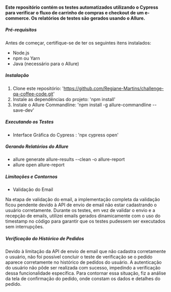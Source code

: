 #### Este repositório contém os testes automatizados utilizando o Cypress para verificar o fluxo de carrinho de compras e checkout de um e-commerce. Os relatórios de testes são gerados usando o Allure.

##### Pré-requisitos
Antes de começar, certifique-se de ter os seguintes itens instalados:

* Node.js
* npm ou Yarn
* Java (necessário para o Allure)

##### Instalação
1. Clone este repositório: 'https://github.com/Regiane-Martins/challenge-qa-coffee-code.git'
2. Instale as dependências do projeto: 'npm install'
3. Instale o Allure Commandline: 'npm install -g allure-commandline --save-dev'

##### Executando os Testes
* Interface Gráfica do Cypress : 'npx cypress open'

##### Gerando Relatórios do Allure
* allure generate allure-results --clean -o allure-report
* allure open allure-report


##### Limitações e Contornos
* Validação do Email

Na etapa de validação do email, a implementação completa da validação ficou pendente devido à API de envio de email não estar cadastrando o usuário corretamente. Durante os testes, em vez de validar o envio e a recepção de emails, utilizei emails gerados dinamicamente com o uso do timestamp no código para garantir que os testes pudessem ser executados sem interrupções.


##### Verificação do Histórico de Pedidos
Devido à limitação da API de envio de email que não cadastra corretamente o usuário, não foi possível concluir o teste de verificação se o pedido aparece corretamente no histórico de pedidos do usuário. A autenticação do usuário não pôde ser realizada com sucesso, impedindo a verificação dessa funcionalidade específica.
Para contornar essa situação, fiz a análise da tela de confirmação do pedido, onde constam os dados e detalhes do pedido.
